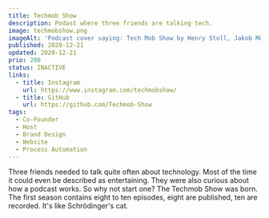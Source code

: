 ```yaml
---
title: Techmob Show
description: Podast where three friends are talking tech.
image: techmobshow.png
imageAlt: 'Podcast cover saying: Tech Mob Show by Henry Stoll, Jakob Möller and Luka Harambasic'
published: 2020-12-21
updated: 2020-12-21
prio: 200
status: INACTIVE
links:
  - title: Instagram
    url: https://www.instagram.com/techmobshow/
  - title: GitHub
    url: https://github.com/Techmob-Show
tags:
  - Co-Founder
  - Host
  - Brand Design
  - Website
  - Process Automation
---
```


Three friends needed to talk quite often about technology. Most of the time it could even be described as entertaining. They were also curious about how a podcast works. So why not start one? The Techmob Show was born. The first season contains eight to ten episodes, eight are published, ten are recorded. It's like Schrödinger's cat.
